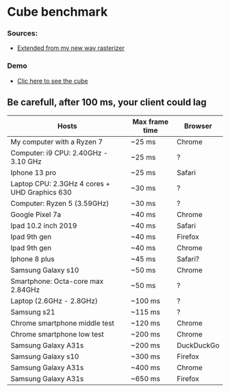 # Cube benchmark

### Sources:
- [Extended from my new way rasterizer](../rasterizer_edge_fn/)

### Demo
- [Clic here to see the cube](https://nadnone.github.io/demo_things/3D_test/)

## Be carefull, after 100 ms, your client could lag

| Hosts                                          | Max frame time  | Browser    |
|------------------------------------------------|-----------------|------------|
| My computer with a Ryzen 7                     | ~25 ms          | Chrome     |
| Computer: i9 CPU: 2.40GHz - 3.10 GHz           | ~25 ms          |   ?        |
| Iphone 13 pro                                  | ~25 ms          | Safari     |
| Laptop CPU: 2.3GHz 4 cores + UHD Graphics 630  | ~30 ms          |   ?        |
| Computer: Ryzen 5 (3.59GHz)                    | ~30 ms          |   ?        |
| Google Pixel 7a                                | ~40 ms          | Chrome     |
| Ipad 10.2 inch 2019                            | ~40 ms          | Safari     |
| Ipad 9th gen                                   | ~40 ms          | Firefox    |
| Ipad 9th gen                                   | ~40 ms          | Chrome     |
| Iphone 8 plus                                  | ~45 ms          | Safari?    |
| Samsung Galaxy s10                             | ~50 ms          | Chrome     |
| Smartphone: Octa-core max 2.84GHz              | ~50 ms          |   ?        |
| Laptop (2.6GHz - 2.8GHz)                       | ~100 ms         |   ?        |
| Samsung s21                                    | ~115 ms         |   ?        |
| Chrome smartphone middle test                  | ~120 ms         | Chrome     |
| Chrome smartphone low test                     | ~200 ms         | Chrome     |
| Samsung Galaxy A31s                            | ~200 ms         | DuckDuckGo |
| Samsung Galaxy s10                             | ~300 ms         | Firefox    |
| Samsung Galaxy A31s                            | ~400 ms         | Chrome     |
| Samsung Galaxy A31s                            | ~650 ms         | Firefox    |
